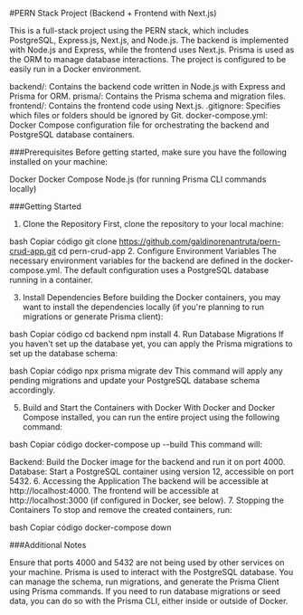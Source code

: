 #PERN Stack Project (Backend + Frontend with Next.js)

This is a full-stack project using the PERN stack, which includes PostgreSQL, Express.js, Next.js, and Node.js. The backend is implemented with Node.js and Express, while the frontend uses Next.js. Prisma is used as the ORM to manage database interactions. The project is configured to be easily run in a Docker environment.

backend/: Contains the backend code written in Node.js with Express and Prisma for ORM.
prisma/: Contains the Prisma schema and migration files.
frontend/: Contains the frontend code using Next.js.
.gitignore: Specifies which files or folders should be ignored by Git.
docker-compose.yml: Docker Compose configuration file for orchestrating the backend and PostgreSQL database containers.

###Prerequisites
Before getting started, make sure you have the following installed on your machine:

Docker
Docker Compose
Node.js (for running Prisma CLI commands locally)

###Getting Started

1. Clone the Repository
   First, clone the repository to your local machine:

bash
Copiar código
git clone https://github.com/galdinorenantruta/pern-crud-app.git
cd pern-crud-app 2. Configure Environment Variables
The necessary environment variables for the backend are defined in the docker-compose.yml. The default configuration uses a PostgreSQL database running in a container.

3. Install Dependencies
   Before building the Docker containers, you may want to install the dependencies locally (if you're planning to run migrations or generate Prisma client):

bash
Copiar código
cd backend
npm install 4. Run Database Migrations
If you haven't set up the database yet, you can apply the Prisma migrations to set up the database schema:

bash
Copiar código
npx prisma migrate dev
This command will apply any pending migrations and update your PostgreSQL database schema accordingly.

5. Build and Start the Containers with Docker
   With Docker and Docker Compose installed, you can run the entire project using the following command:

bash
Copiar código
docker-compose up --build
This command will:

Backend: Build the Docker image for the backend and run it on port 4000.
Database: Start a PostgreSQL container using version 12, accessible on port 5432. 6. Accessing the Application
The backend will be accessible at http://localhost:4000.
The frontend will be accessible at http://localhost:3000 (if configured in Docker, see below). 7. Stopping the Containers
To stop and remove the created containers, run:

bash
Copiar código
docker-compose down

###Additional Notes

Ensure that ports 4000 and 5432 are not being used by other services on your machine.
Prisma is used to interact with the PostgreSQL database. You can manage the schema, run migrations, and generate the Prisma Client using Prisma commands.
If you need to run database migrations or seed data, you can do so with the Prisma CLI, either inside or outside of Docker.
